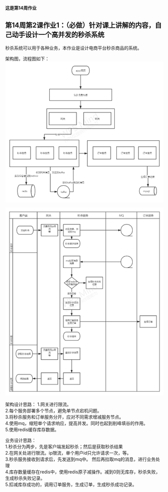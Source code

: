 **这是第14周作业**    

## 第14周第2课作业1：（必做）针对课上讲解的内容，自己动手设计一个高并发的秒杀系统
秒杀系统可以用于各种业务，本作业是设计电商平台秒杀商品的系统。    

架构图，流程图如下：  
![](./秒杀架构图.png)  

![](./秒杀流程图.png)
  
  
架构设计思路：
1.网关进行限流。  
2.每个服务部署多个节点，避免单节点宕机问题。  
3.将秒杀服务和订单服务分开，应对不同需求增减服务节点。  
4.使用mq，缩短单个请求响应，提高并发。同时也起到削峰填谷的作用。  
5.使用redis缓存库存数据。  
  
业务设计思路：   
1.秒杀分为两步，先是客户端发起秒杀；然后是获取秒杀结果  
2.在网关处进行限流。ip限流，单个用户id只允许请求一次，等。    
3.秒杀服务接收到请求后，先发送到mq中。 然后再拉取mq的消息，进行业务处理   
4.库存数量缓存在redis中，使用redis原子减操作。减到0则无库存，秒杀失败，生成秒杀失败记录。  
5.扣减库存成功的，调用订单服务，生成订单，生成秒杀成功记录。  
